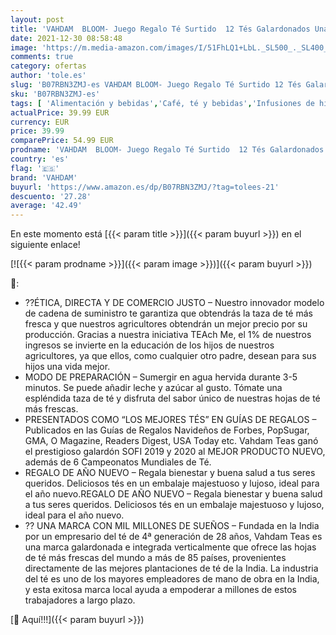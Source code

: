 ```yaml
---
layout: post
title: 'VAHDAM  BLOOM- Juego Regalo Té Surtido  12 Tés Galardonados Una Caja De Presentación | Ingredientes 100% Naturales | Regalos Navidad para Mujeres y Hombres | Regalos Festivos para Todos'
date: 2021-12-30 08:58:48
image: 'https://m.media-amazon.com/images/I/51FhLQ1+LbL._SL500_._SL400_.jpg'
comments: true
category: ofertas
author: 'tole.es'
slug: 'B07RBN3ZMJ-es VAHDAM BLOOM- Juego Regalo Té Surtido 12 Tés Galardonados...'
sku: 'B07RBN3ZMJ-es'
tags: [ 'Alimentación y bebidas','Café, té y bebidas','Infusiones de hierbas','Té','navidad','vahdam', ]
actualPrice: 39.99 EUR
currency: EUR
price: 39.99
comparePrice: 54.99 EUR
prodname: 'VAHDAM  BLOOM- Juego Regalo Té Surtido  12 Tés Galardonados Una Caja De Presentación | Ingredientes 100% Naturales | Regalos Navidad para Mujeres y Hombres | Regalos Festivos para Todos'
country: 'es'
flag: '🇪🇸'
brand: 'VAHDAM'
buyurl: 'https://www.amazon.es/dp/B07RBN3ZMJ/?tag=tolees-21'
descuento: '27.28'
average: '42.49'
---
```


En este momento está [{{< param title >}}]({{< param buyurl >}}) en el siguiente enlace!

[![{{< param prodname >}}]({{< param image >}})]({{< param buyurl >}})

🔎:

- ??ÉTICA, DIRECTA Y DE COMERCIO JUSTO – Nuestro innovador modelo de cadena de suministro te garantiza que obtendrás la taza de té más fresca y que nuestros agricultores obtendrán un mejor precio por su producción. Gracias a nuestra iniciativa TEAch Me, el 1% de nuestros ingresos se invierte en la educación de los hijos de nuestros agricultores, ya que ellos, como cualquier otro padre, desean para sus hijos una vida mejor.
- MODO DE PREPARACIÓN – Sumergir en agua hervida durante 3-5 minutos. Se puede añadir leche y azúcar al gusto. Tómate una espléndida taza de té y disfruta del sabor único de nuestras hojas de té más frescas.
- PRESENTADOS COMO “LOS MEJORES TÉS” EN GUÍAS DE REGALOS – Publicados en las Guías de Regalos Navideños de Forbes, PopSugar, GMA, O Magazine, Readers Digest, USA Today etc. Vahdam Teas ganó el prestigioso galardón SOFI 2019 y 2020 al MEJOR PRODUCTO NUEVO, además de 6 Campeonatos Mundiales de Té.
- REGALO DE AÑO NUEVO – Regala bienestar y buena salud a tus seres queridos. Deliciosos tés en un embalaje majestuoso y lujoso, ideal para el año nuevo.REGALO DE AÑO NUEVO – Regala bienestar y buena salud a tus seres queridos. Deliciosos tés en un embalaje majestuoso y lujoso, ideal para el año nuevo.
- ?? UNA MARCA CON MIL MILLONES DE SUEÑOS – Fundada en la India por un empresario del té de 4ª generación de 28 años, Vahdam Teas es una marca galardonada e integrada verticalmente que ofrece las hojas de té más frescas del mundo a más de 85 países, provenientes directamente de las mejores plantaciones de té de la India. La industria del té es uno de los mayores empleadores de mano de obra en la India, y esta exitosa marca local ayuda a empoderar a millones de estos trabajadores a largo plazo.

[🛒 Aquí!!!]({{< param buyurl >}})
